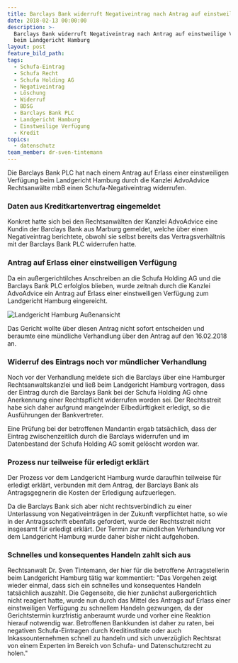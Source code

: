 ```yaml
---
title: Barclays Bank widerruft Negativeintrag nach Antrag auf einstweilige Verfügung
date: 2018-02-13 00:00:00
description: >-
  Barclays Bank widerruft Negativeintrag nach Antrag auf einstweilige Verfügung
  beim Landgericht Hamburg
layout: post
feature_bild_path:
tags:
  - Schufa-Eintrag
  - Schufa Recht
  - Schufa Holding AG
  - Negativeintrag
  - Löschung
  - Widerruf
  - BDSG
  - Barclays Bank PLC
  - Landgericht Hamburg
  - Einstweilige Verfügung
  - Kredit
topics:
  - datenschutz
team_member: dr-sven-tintemann
---
```


Die Barclays Bank PLC hat nach einem Antrag auf Erlass einer einstweiligen Verfügung beim Landgericht Hamburg durch die Kanzlei AdvoAdvice Rechtsanwälte mbB einen Schufa-Negativeintrag widerrufen.

### Daten aus Kreditkartenvertrag eingemeldet

Konkret hatte sich bei den Rechtsanwälten der Kanzlei AdvoAdvice eine Kundin der Barclays Bank aus Marburg gemeldet, welche über einen Negativeintrag berichtete, obwohl sie selbst bereits das Vertragsverhältnis mit der Barclays Bank PLC widerrufen hatte.

### Antrag auf Erlass einer einstweiligen Verfügung

Da ein außergerichtilches Anschreiben an die Schufa Holding AG und die Barclays Bank PLC erfolglos blieben, wurde zeitnah durch die Kanzlei AdvoAdvice ein Antrag auf Erlass einer einstweiligen Verfügung zum Landgericht Hamburg eingereicht.

![Landgericht Hamburg Außenansicht](/uploads/versions/lg-hamburg-außenansicht-1---x----1280-720x---.JPG)

Das Gericht wollte über diesen Antrag nicht sofort entscheiden und beraumte eine mündliche Verhandlung über den Antrag auf den 16.02.2018 an.

### Widerruf des Eintrags noch vor mündlicher Verhandlung

Noch vor der Verhandlung meldete sich die Barclays über eine Hamburger Rechtsanwaltskanzlei und ließ beim Landgericht Hamburg vortragen, dass der Eintrag durch die Barclays Bank bei der Schufa Holding AG ohne Anerkennung einer Rechtspflicht widerrufen worden sei. Der Rechtsstreit habe sich daher aufgrund mangelnder Eilbedürftigkeit erledigt, so die Ausführungen der Bankvertreter.

Eine Prüfung bei der betroffenen Mandantin ergab tatsächlich, dass der Eintrag zwischenzeitlich durch die Barclays widerrufen und im Datenbestand der Schufa Holding AG somit gelöscht worden war.

### Prozess nur teilweise für erledigt erklärt

Der Prozess vor dem Landgericht Hamburg wurde daraufhin teilweise für erledigt erklärt, verbunden mit dem Antrag, der Barclays Bank als Antragsgegnerin die Kosten der Erledigung aufzuerlegen.

Da die Barclays Bank sich aber nicht rechtsverbindlich zu einer Unterlassung von Negativeinträgen in der Zukunft verpflichtet hatte, so wie in der Antragsschrift ebenfalls gefordert, wurde der Rechtsstreit nicht insgesamt für erledigt erklärt. Der Termin zur mündlichen Verhandlung vor dem Landgericht Hamburg wurde daher bisher nicht aufgehoben.

### Schnelles und konsequentes Handeln zahlt sich aus

Rechtsanwalt Dr. Sven Tintemann, der hier für die betroffene Antragstellerin beim Landgericht Hamburg tätig war kommentiert: "Das Vorgehen zeigt wieder einmal, dass sich ein schnelles und konsequentes Handeln tatsächlich auszahlt. Die Gegenseite, die hier zunächst außergerichtlich nicht reagiert hatte, wurde nun durch das Mittel des Antrags auf Erlass einer einstweiligen Verfügung zu schnellem Handeln gezwungen, da der Gerichtstermin kurzfristig anberaumt wurde und vorher eine Reaktion hierauf notwendig war. Betroffenen Bankkunden ist daher zu raten, bei negativen Schufa-Eintragen durch Kreditinstitute oder auch Inkassounternehmen schnell zu handeln und sich unverzüglich Rechtsrat von einem Experten im Bereich von Schufa- und Datenschutzrecht zu holen."